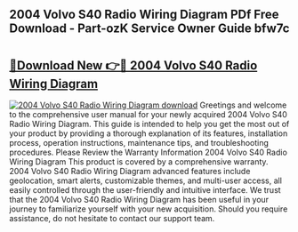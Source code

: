 ## 2004 Volvo S40 Radio Wiring Diagram PDf Free Download - Part-ozK Service Owner Guide bfw7c

# <h2><a href="http://dfrjt2.blite.top/?on=2004+Volvo+S40+Radio+Wiring+Diagram">🔗Download New 👉🔴 2004 Volvo S40 Radio Wiring Diagram</a></h2>

[![2004 Volvo S40 Radio Wiring Diagram download](https://i.imgur.com/lujVjoI.png)](http://dfrjt2.blite.top/?on=2004+Volvo+S40+Radio+Wiring+Diagram)
Greetings and welcome to the comprehensive user manual for your newly acquired 2004 Volvo S40 Radio Wiring Diagram. This guide is intended to help you get the most out of your product by providing a thorough explanation of its features, installation process, operation instructions, maintenance tips, and troubleshooting procedures. Please Review the Warranty Information 2004 Volvo S40 Radio Wiring Diagram This product is covered by a comprehensive warranty. 2004 Volvo S40 Radio Wiring Diagram advanced features include geolocation, smart alerts, customizable themes, and multi-user access, all easily controlled through the user-friendly and intuitive interface. We trust that the 2004 Volvo S40 Radio Wiring Diagram has been useful in your journey to familiarize yourself with your new acquisition. Should you require assistance, do not hesitate to contact our support team.

